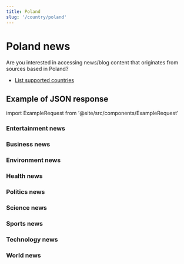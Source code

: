 ```yaml
---
title: Poland
slug: '/country/poland'
---
```


# Poland news

Are you interested in accessing news/blog content that originates from sources based in Poland?

- [List supported countries](/get-articles/countries)

## Example of JSON response

import ExampleRequest from '@site/src/components/ExampleRequest'

### Entertainment news
<ExampleRequest url="https://api.apitube.io/v1/news/articles-demo?limit=2&category=news/Arts_and_Entertainment&country=pl"></ExampleRequest>

### Business news
<ExampleRequest url="https://api.apitube.io/v1/news/articles-demo?limit=2&category=news/Business&country=pl"></ExampleRequest>

### Environment news
<ExampleRequest url="https://api.apitube.io/v1/news/articles-demo?limit=2&category=news/Environment&country=pl"></ExampleRequest>

### Health news
<ExampleRequest url="https://api.apitube.io/v1/news/articles-demo?limit=2&category=news/Health&country=pl"></ExampleRequest>

### Politics news
<ExampleRequest url="https://api.apitube.io/v1/news/articles-demo?limit=2&category=news/Politics&country=pl"></ExampleRequest>

### Science news
<ExampleRequest url="https://api.apitube.io/v1/news/articles-demo?limit=2&category=news/Science&country=pl"></ExampleRequest>

### Sports news
<ExampleRequest url="https://api.apitube.io/v1/news/articles-demo?limit=2&category=news/Sports&country=pl"></ExampleRequest>

### Technology news
<ExampleRequest url="https://api.apitube.io/v1/news/articles-demo?limit=2&category=news/Technology&country=pl"></ExampleRequest>

### World news
<ExampleRequest url="https://api.apitube.io/v1/news/articles-demo?limit=2&category=news/World&country=pl"></ExampleRequest>

